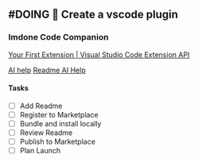 ## #DOING :electric_plug: Create a vscode plugin

### Imdone Code Companion

[Your First Extension | Visual Studio Code Extension API](https://code.visualstudio.com/api/get-started/your-first-extension)

[AI help](https://chatgpt.com/share/670e5987-4764-8005-9a03-035af53546c5)
[Readme AI Help](https://chatgpt.com/share/672792d9-30ec-8005-be67-c6238878469e)

#### Tasks

- [ ] Add Readme
- [ ] Register to Marketplace
- [ ] Bundle and install locally
- [ ] Review Readme
- [ ] Publish to Marketplace
- [ ] Plan Launch

<!--
#imdone-1.47.0
created:2024-10-14T11:22:37-04:00
order:-10
-->


